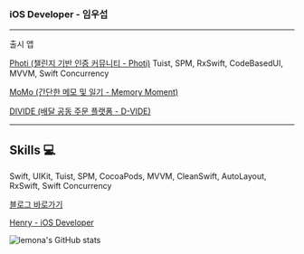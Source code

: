 ### iOS Developer - 임우섭


---
출시 앱

[Photi (챌린지 기반 인증 커뮤니티 - Photi)](https://apps.apple.com/kr/app/%ED%8F%AC%ED%8B%B0/id6747941953)
Tuist, SPM, RxSwift, CodeBasedUI, MVVM, Swift Concurrency

[MoMo (간단한 메모 및 일기 - Memory Moment)](https://apps.apple.com/kr/app/%EB%AA%A8%EB%AA%A8-memorymoment/id1668532366)

[DIVIDE (배달 공동 주문 플랫폼 - D-VIDE)](https://apps.apple.com/kr/app/divide/id6464589963)

---
## Skills 💻
Swift, UIKit, Tuist, SPM, CocoaPods, MVVM, CleanSwift, AutoLayout, RxSwift, Swift Concurrency

[블로그 바로가기](https://blog.naver.com/wcbe9745)

[Henry - iOS Developer](https://lemona-97.notion.site/iOS-Developer-5d5745226a0246a2a0ebb3d2e1e3e6db)

![lemona's GitHub stats](https://github-readme-stats.vercel.app/api?username=lemona-97&show_icons=true&theme=synthwave)


